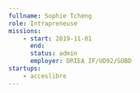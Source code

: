 ```yaml
---
fullname: Sophie Tcheng
role: Intrapreneuse
missions:
    - start: 2019-11-01
      end:
      status: admin
      employer: DRIEA IF/UD92/SUBD
startups:
    - acceslibre
---
```

